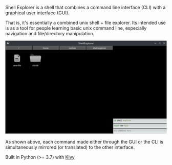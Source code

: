 Shell Explorer is a shell that combines a command line interface (CLI) with a graphical user interface (GUI).

That is, it's essentially a combined unix shell + file explorer. Its intended use is as a tool for people learning basic unix command line, especially navigation and file/directory manipulation.

![interface](/resources/example.png)

As shown above, each command made either through the GUI or the CLI is simultaneously mirrored (or translated) to the other interface.

Built in Python (>= 3.7) with [Kivy](https://github.com/kivy/kivy)
